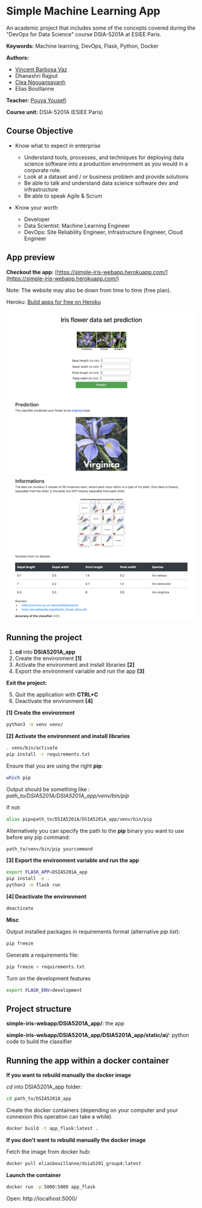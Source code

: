 # Simple Machine Learning App

An academic project that includes some of the concepts covered during the "DevOps for Data Science" course DSIA-5201A at ESIEE Paris.

**Keywords:** Machine learning, DevOps, Flask, Python, Docker

**Authors:**

- [Vincent Barbosa Vaz](https://www.linkedin.com/in/vincent-barbosa-vaz/)
- Dhanashri Rajput
- [Clea Ngouansavanh](https://www.linkedin.com/in/cl%C3%A9a-ngouansavanh-155766182/)
- Elias Bouillanne

**Teacher:** [Pouya Yousefi](https://www.linkedin.com/in/pouyaconsulting/)

**Course unit:** DSIA-5201A (ESIEE Paris)

## Course Objective

* Know what to expect in enterprise

  * Understand tools, processes, and techniques for deploying data science software into a production environment as
you would in a corporate role.
  * Look at a dataset and / or business problem  and provide solutions
  * Be able to talk and understand data science software dev and infrastructure
  * Be able to speak Agile & Scrum

* Know your worth

  * Developer
  * Data Scientist: Machine Learning Engineer
  * DevOps: Site Reliability Engineer, Infrastructure Engineer, Cloud Engineer

## App preview

**Checkout the app:** [https://simple-iris-webapp.herokuapp.com/](https://simple-iris-webapp.herokuapp.com/)

Note: The website may also be down from time to time (free plan).

Heroku: [Build apps for free on Heroku](https://www.heroku.com/free)

![screenshot of the app](img/screenshot_app.png)

## Running the project

1. **cd** into **DSIA5201A_app**
2. Create the environment **[1]**
3. Activate the environment and install libraries **[2]**
4. Export the environment variable and run the app **[3]**

**Exit the project:**

5. Quit the application with **CTRL+C**
6. Deactivate the environment **[4]**

**[1] Create the environment**

```bash
python3 -m venv venv/
```

**[2] Activate the environment and install libraries**

```bash
. venv/bin/activate
pip install -r requirements.txt
```

Ensure that you are using the right **pip**:

```bash
which pip
```

Output should be something like : *path_to/DSIA5201A/DSIA5201A_app/venv/bin/pip*

If not:

```bash
alias pip=path_to/DSIA5201A/DSIA5201A_app/venv/bin/pip
```

Alternatively you can specify the path to the **pip** binary you want to use before any pip command:

```bash
path_to/venv/bin/pip yourcommand
```

**[3] Export the environment variable and run the app**

```bash
export FLASK_APP=DSIA5201A_app
pip install -e .
python3 -m flask run
```

**[4] Deactivate the environment**

```bash
deactivate
```

**Misc**

Output installed packages in requirements format (alternative *pip list*):

```bash
pip freeze
```

Generate a requirements file:

```bash
pip freeze > requirements.txt
```

Turn on the development features

```bash
export FLASK_ENV=development
```

## Project structure

**simple-iris-webapp/DSIA5201A_app/**: the app

**simple-iris-webapp/DSIA5201A_app/DSIA5201A_app/static/ai/**: python code to build the classifier

## Running the app within a docker container

**If you want to rebuild manually the docker image**

*cd* into DSIA5201A_app folder:

```bash
cd path_to/DSIA5201A_app
```

Create the docker containers (depending on your computer and your connexion this operation can take a while)

```bash
docker build -t app_flask:latest .
```
**If you don't want to rebuild manually the docker image**

Fetch the image from docker hub:

```bash
docker pull eliasbouillanne/dsia5201_group4:latest
```

**Launch the container**

```bash
docker run -p 5000:5000 app_flask
```

Open: http://localhost:5000/
